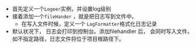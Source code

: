 - 首先定义一个`Logeer`实例，并设置log级别
- 接着添加一个`fileHander` ，就是把日志写到文件中。
  - 在写入文件时候，定义一个 `LogFormatter`格式化日志记录
- 默认状况下， 日志会打印到控制台。添加filehandler 后， 会同时写入文件。 如不指定路径，日志文件将位于项目根路径下。
